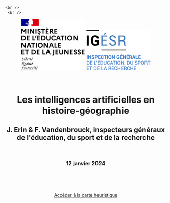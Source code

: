 <!DOCTYPE html>
<html>
<head>
	<meta charset="UTF-8">
  <title>Page d'introduction</title>
  <style>
    .image {
      width: 200px; /* Largeur souhaitée */
      height: auto; /* Hauteur ajustée automatiquement en conservant les proportions */
    }

    .image:first-child {
      margin-right: 200px; /* Espace horizontal de 200 pixels */
    }
  </style>
</head>
<body>
   
    <br />
     <br />
<center>
  <img width="200px" height="auto" src="logoMENJ.png" alt="Image 1" class="image">

  <img src="logoIGESR2.png" alt="Image 2" class="image">
</center>
<br />
  <br />
<center>
  <h1>Les intelligences artificielles en histoire-géographie</h1>
  <h2>J. Erin & F. Vandenbrouck, inspecteurs généraux de l'éducation, du sport et de la recherche</h2>
 <br />
 <h3>12 janvier 2024</h3>
  <br />
  <br />
  <br />

  <a href="IAmindmap-FV.html">Accéder à la carte heuristique</a>
   </center>
</body>
</html>

